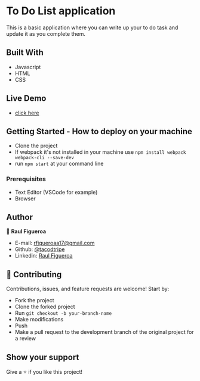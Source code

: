 # To Do List application

This is a basic application where you can write up your to do task and update it as you complete them.

## Built With

- Javascript
- HTML
- CSS

## Live Demo

- [click here](https://tacodtripe.github.io/to_do_list/)

## Getting Started - How to deploy on your machine

- Clone the project
- If webpack it's not installed in your machine use `npm install webpack webpack-cli --save-dev`
- run `npm start` at your command line

### Prerequisites

- Text Editor (VSCode for example)
- Browser

## Author

👤 **Raul Figueroa**

- E-mail: rfigueroaa17@gmail.com
- Github: [@tacodtripe](https://github.com/tacodtripe)
- Linkedin: [Raul Figueroa](https://www.linkedin.com/in/luis-raul-figueroa-soto-63411118a/)

## 🤝 Contributing

Contributions, issues, and feature requests are welcome! Start by:

- Fork the project
- Clone the forked project
- Run `git checkout -b your-branch-name`
- Make modifications
- Push
- Make a pull request to the development branch of the original project for a review

## Show your support

Give a ⭐️ if you like this project!
